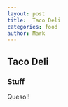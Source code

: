 ```yaml
---
layout: post
title:  Taco Deli
categories: food
author: Mark
---
```



<div section="foodpost">
<h2> Taco Deli </h2>
<h3 class="rating"> Stuff </h3>

<p> 
	Queso!!
</p>

</div>


